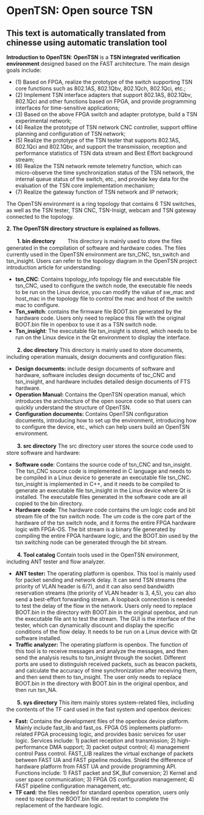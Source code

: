 # OpenTSN: Open source TSN

## This text is automatically translated from chinesse using automatic translation tool

**Introduction to OpenTSN**: **OpenTSN** is a **TSN integrated verification environment** designed based on the FAST architecture. 
The main design goals include:
- (1) Based on FPGA, realize the prototype of the switch supporting TSN core functions such as 802.1AS, 802.1Qbv, 802.1Qch, 802.1Qci, etc.;
- (2) Implement TSN interface adapters that support 802.1AS, 802.1Qbv, 802.1Qci and other functions based on FPGA, and provide programming interfaces for time-sensitive applications;
- (3) Based on the above FPGA switch and adapter prototype, build a TSN experimental network;
- (4) Realize the prototype of TSN network CNC controller, support offline planning and configuration of TSN network; 
- (5) Realize the prototype of the TSN tester that supports 802.1AS, 802.1Qci and 802.1Qbv, and support the transmission, reception and performance statistics of TSN data stream and Best Effort background stream;
 - (6) Realize the TSN network remote telemetry function, which can micro-observe the time synchronization status of the TSN network, the internal queue status of the switch, etc., and provide key data for the evaluation of the TSN core implementation mechanism;
 - (7) Realize the gateway function of TSN network and IP network;

The OpenTSN environment is a ring topology that contains 6 TSN switches, as well as the TSN tester, TSN CNC, TSN-Insigt, webcam and TSN gateway connected to the topology.

**2. The OpenTSN directory structure is explained as follows.**

　　**1. bin directory** 
　　This directory is mainly used to store the files generated in the compilation of software and hardware codes. The files currently used in the OpenTSN environment are tsn_CNC, tsn_switch and tsn_insight. Users can refer to the topology diagram in the OpenTSN project introduction article for understanding:
 - **tsn_CNC**: Contains topology_info topology file and executable file tsn_CNC, used to configure the switch node, the executable file needs to be run on the Linux device, you can modify the value of sw_mac and host_mac in the topology file to control the mac and host of the switch mac to configure.
 - **Tsn_switch**: contains the firmware file BOOT.bin generated by the hardware code. Users only need to replace this file with the original BOOT.bin file in openbox to use it as a TSN switch node.
 - **Tsn_insight**: The executable file tsn_insight is stored, which needs to be run on the Linux device in the Qt environment to display the interface.

　　**2. doc directory**
This directory is mainly used to store documents, including operation manuals, design documents and configuration files: 
- **Design documents:** include design documents of software and hardware,    software includes design documents of tsc_CNC and tsn_insight, and hardware includes detailed design documents of FTS hardware.
- **Operation Manual:** Contains the OpenTSN operation manual, which introduces the architecture of the open source code so that users can quickly understand the structure of OpenTSN.
- **Configuration documents:** Contains OpenTSN configuration documents, introducing how to set up the environment, introducing how to configure the device, etc., which can help users build an OpenTSN environment.

　　**3. src directory**
 The src directory user stores the source code used to store software and hardware:
 - **Software code**: Contains the source code of tsn_CNC and tsn_insight. The tsn_CNC source code is implemented in C language and needs to be compiled in a Linux device to generate an executable file tsn_CNC.
   tsn_insight is implemented in C++, and it needs to be compiled to  generate an executable file tsn_insight in the Linux device where Qt  is installed. The executable files generated in the software code are all copied to the bin directory.
 - **Hardware code**: The hardware code contains the um logic code and bit stream file of the tsn switch node. The um code is the core part of the hardware of the tsn switch node, and it forms the entire FPGA hardware logic with FPGA-OS. The bit stream is a binary file generated by compiling the entire FPGA hardware logic, and the BOOT.bin used by the tsn switching node can be generated through the bit stream.

　　**4. Tool catalog**
Contain tools used in the OpenTSN environment, including ANT tester and flow analyzer.
- **ANT tester:** The operating platform is openbox. This tool is mainly used for packet sending and network delay. It can send TSN streams (the priority of VLAN header is 6/7), and it can also send bandwidth reservation streams (the priority of VLAN header is 3, 4,5), you can also send a best-effort forwarding stream. A loopback connection is needed to test the delay of the flow in the network. Users only need to replace BOOT.bin in the directory with BOOT.bin in the original openbox, and run the executable file ant to test the stream. The GUI is the interface of the tester, which can dynamically discount and  display the specific conditions of the flow delay. It needs to be run on a Linux device with Qt software installed.
 - **Traffic analyzer:** The operating platform is openbox. The function of this tool is to receive messages and analyze the messages, and then send the analysis results to tsn_insight through the socket. Different ports are used to distinguish received packets, such as beacon packets, and calculate the accuracy of time synchronization after receiving them, and then send them to tsn_insight. The user only needs to replace BOOT.bin in the directory with BOOT.bin in the original openbox, and then run tsn_NA.

　　**5. sys directory**
This item mainly stores system-related files, including the contents of the TF card used in the fast system and openbox devices: 
 - **Fast:** Contains the development files of the openbox device platform. Mainly include fast_lib and fast_os. FPGA OS implements platform-related FPGA processing logic, and provides basic services for user logic. Services include: 1) packet reception and transmission; 2) high-performance DMA support; 3) packet output control; 4) management control Pass control. FAST_LIB realizes the virtual exchange of packets between FAST UA and FAST pipeline modules. Shield the difference of hardware platform from FAST UA and provide programming API. Functions include: 1) FAST packet and SK_Buf conversion; 2) Kernel and user space communication; 3) FPGA OS  configuration management; 4) FAST pipeline configuration management, etc.
 - **TF card:** the files needed for standard openbox operation, users only need to replace the BOOT.bin file and restart to complete the replacement of the hardware logic.
